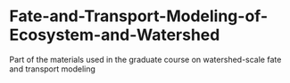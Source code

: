 # Fate-and-Transport-Modeling-of-Ecosystem-and-Watershed
Part of the materials used in the graduate course on watershed-scale fate and transport modeling
